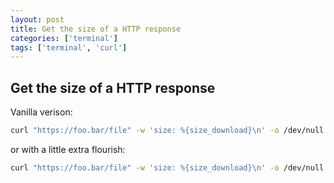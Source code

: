 ```yaml
---
layout: post
title: Get the size of a HTTP response
categories: ['terminal']
tags: ['terminal', 'curl']
---
```


## Get the size of a HTTP response

Vanilla verison:

```sh
curl "https://foo.bar/file" -w 'size: %{size_download}\n' -o /dev/null
```

or with a little extra flourish:

```sh
curl "https://foo.bar/file" -w 'size: %{size_download}\n' -o /dev/null | sed 's/[^0-9]//g' | numfmt --to=iec
```
